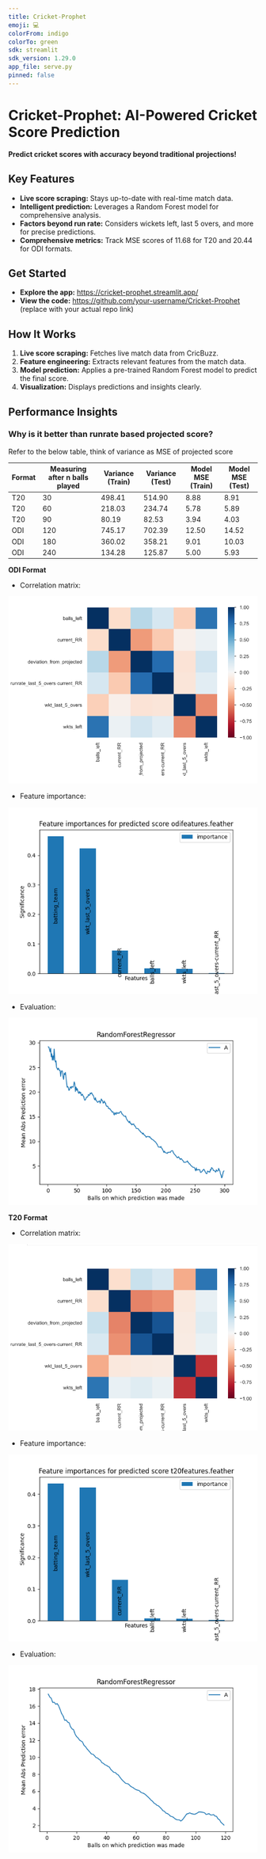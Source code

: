 ```yaml
---
title: Cricket-Prophet
emoji: 💻
colorFrom: indigo
colorTo: green
sdk: streamlit
sdk_version: 1.29.0
app_file: serve.py
pinned: false
---
```


# Cricket-Prophet: AI-Powered Cricket Score Prediction

**Predict cricket scores with accuracy beyond traditional projections!**

## Key Features

- **Live score scraping:** Stays up-to-date with real-time match data.
- **Intelligent prediction:** Leverages a Random Forest model for comprehensive analysis.
- **Factors beyond run rate:** Considers wickets left, last 5 overs, and more for precise predictions.
- **Comprehensive metrics:** Track MSE scores of 11.68 for T20 and 20.44 for ODI formats.

## Get Started

- **Explore the app:** https://cricket-prophet.streamlit.app/
- **View the code:** https://github.com/your-username/Cricket-Prophet (replace with your actual repo link)

## How It Works

1. **Live score scraping:** Fetches live match data from CricBuzz.
2. **Feature engineering:** Extracts relevant features from the match data.
3. **Model prediction:** Applies a pre-trained Random Forest model to predict the final score.
4. **Visualization:** Displays predictions and insights clearly.

## Performance Insights

### Why is it better than runrate based projected score?

Refer to the below table, think of variance as MSE of projected score

| Format | Measuring after n balls played | Variance (Train) | Variance (Test) | Model MSE (Train) | Model MSE (Test) |
| ------ | ------------------------------ | ---------------- | --------------- | ----------------- | ---------------- |
| T20    | 30                             | 498.41           | 514.90          | 8.88              | 8.91             |
| T20    | 60                             | 218.03           | 234.74          | 5.78              | 5.89             |
| T20    | 90                             | 80.19            | 82.53           | 3.94              | 4.03             |
| ODI    | 120                            | 745.17           | 702.39          | 12.50             | 14.52            |
| ODI    | 180                            | 360.02           | 358.21          | 9.01              | 10.03            |
| ODI    | 240                            | 134.28           | 125.87          | 5.00              | 5.93             |

**ODI Format**

- Correlation matrix:

![correlation](static/ODI_correlation.png)

- Feature importance:

![feature importance](static/odifeatures.featherfeatureimp.png)

- Evaluation:

![evaluation](static/odifeatures.feather.png)

**T20 Format**

- Correlation matrix:

![correlation](static/T20_correlation.png)

- Feature importance:

![feature importance](static/t20features.featherfeatureimp.png)

- Evaluation:

![evaluation](static/t20features.feather.png)
